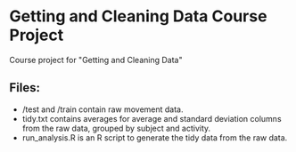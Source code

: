 Getting and Cleaning Data Course Project
========================================
Course project for "Getting and Cleaning Data"

Files:
------
* /test and /train contain raw movement data.
* tidy.txt contains averages for average and standard deviation columns from the raw data, grouped by subject and activity.
* run_analysis.R is an R script to generate the tidy data from the raw data.
